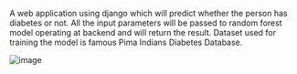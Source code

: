 A web application using django which will predict whether the person has diabetes or not. All the input parameters will be passed to random forest model operating at backend and will return the result. Dataset used for training the model is famous Pima Indians Diabetes Database.


![image](https://user-images.githubusercontent.com/91273192/202905754-b9481af2-d730-4604-9f06-cea44306db00.png)


